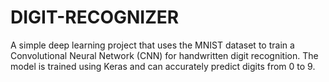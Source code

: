 # DIGIT-RECOGNIZER
A simple deep learning project that uses the MNIST dataset to train a Convolutional Neural Network (CNN) for handwritten digit recognition. The model is trained using Keras and can accurately predict digits from 0 to 9.
